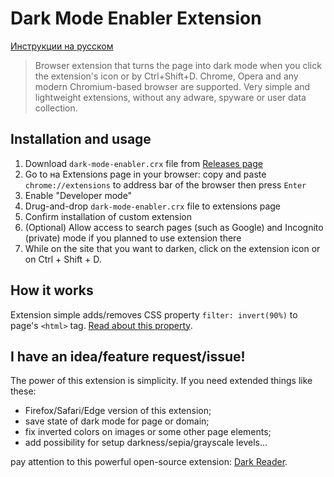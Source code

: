 # Dark Mode Enabler Extension
[Инструкции на русском](/README-RU.md)
> Browser extension that turns the page into dark mode when you click the extension's icon or by Ctrl+Shift+D.
> Chrome, Opera and any modern Chromium-based browser are supported.
> Very simple and lightweight extensions, without any adware, spyware or user data collection.

## Installation and usage

1. Download `dark-mode-enabler.crx` file from [Releases page](https://github.com/NewEXE/dark-mode-enabler-extension/releases)
2. Go to на Extensions page in your browser: copy and paste `chrome://extensions` to address bar of the browser then press `Enter`
3. Enable "Developer mode"
4. Drug-and-drop `dark-mode-enabler.crx` file to extensions page
5. Confirm installation of custom extension
6. (Optional) Allow access to search pages (such as Google) and Incognito (private) mode if you planned to use extension there
7. While on the site that you want to darken, click on the extension icon or on Ctrl + Shift + D.

## How it works

Extension simple adds/removes CSS property `filter: invert(90%)` to page's `<html>` tag. [Read about this property](https://developer.mozilla.org/en-US/docs/Web/CSS/filter#invert).

## I have an idea/feature request/issue!

The power of this extension is simplicity. If you need extended things like these:
* Firefox/Safari/Edge version of this extension;
* save state of dark mode for page or domain;
* fix inverted colors on images or some other page elements;
* add possibility for setup darkness/sepia/grayscale levels...

pay attention to this powerful open-source extension:
[Dark Reader](https://github.com/darkreader/darkreader).